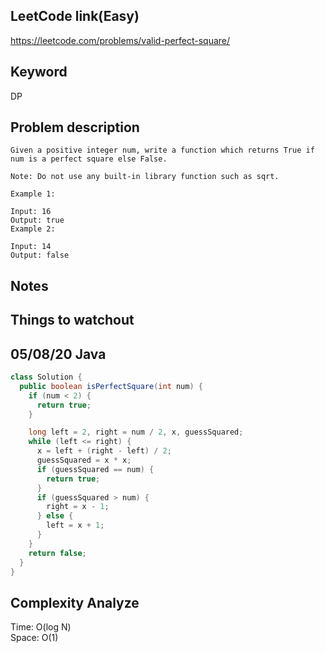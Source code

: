 ## LeetCode link(Easy)
https://leetcode.com/problems/valid-perfect-square/

## Keyword
DP

## Problem description
```
Given a positive integer num, write a function which returns True if num is a perfect square else False.

Note: Do not use any built-in library function such as sqrt.

Example 1:

Input: 16
Output: true
Example 2:

Input: 14
Output: false
```



## Notes


## Things to watchout

## 05/08/20 Java

```java
class Solution {
  public boolean isPerfectSquare(int num) {
    if (num < 2) {
      return true;
    }

    long left = 2, right = num / 2, x, guessSquared;
    while (left <= right) {
      x = left + (right - left) / 2;
      guessSquared = x * x;
      if (guessSquared == num) {
        return true;
      }
      if (guessSquared > num) {
        right = x - 1;
      } else {
        left = x + 1;
      }
    }
    return false;
  }
}

```
## Complexity Analyze
Time: O(log N)       \
Space: O(1)